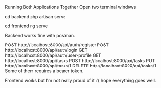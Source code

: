 Running Both Applications Together
Open two terminal windows

cd backend
php artisan serve

cd frontend
ng serve

Backend works fine with postman.

POST http://localhost:8000/api/auth/register
POST http://localhost:8000/api/auth/login
GET http://localhost:8000/api/auth/user-profile
GET http://localhost:8000/api/tasks
POST http://localhost:8000/api/tasks
PUT http://localhost:8000/api/tasks/1
DELETE http://localhost:8000/api/tasks/1
Some of them requires a bearer token.

Frontend works but I'm not really proud of it :'( 
hope everything goes well.
